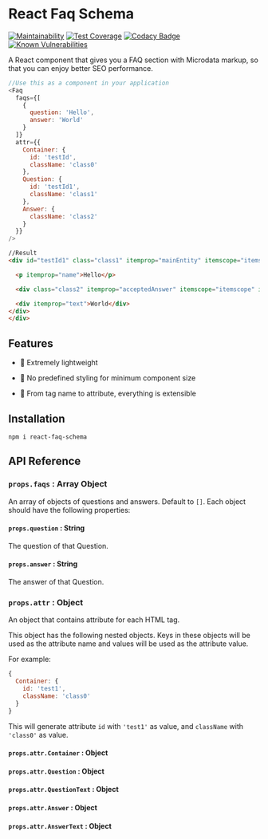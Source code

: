 # React Faq Schema

[![Maintainability](https://api.codeclimate.com/v1/badges/88b504bebd67654c5ad5/maintainability)](https://codeclimate.com/github/winston0410/react-faq-schema/maintainability) [![Test Coverage](https://api.codeclimate.com/v1/badges/88b504bebd67654c5ad5/test_coverage)](https://codeclimate.com/github/winston0410/react-faq-schema/test_coverage) [![Codacy Badge](https://app.codacy.com/project/badge/Grade/9b15c595615d4a77b3f3096ff92d2313)](https://www.codacy.com/gh/winston0410/react-faq-schema/dashboard?utm_source=github.com&utm_medium=referral&utm_content=winston0410/react-faq-schema&utm_campaign=Badge_Grade) [![Known Vulnerabilities](https://snyk.io/test/github/winston0410/react-faq-schema/badge.svg?targetFile=package.json)](https://snyk.io/test/github/winston0410/react-faq-schema?targetFile=package.json)

A React component that gives you a FAQ section with Microdata markup, so that you can enjoy better SEO performance.

```javascript
//Use this as a component in your application
<Faq
  faqs={[
    {
      question: 'Hello',
      answer: 'World'
    }
  ]}
  attr={{
    Container: {
      id: 'testId',
      className: 'class0'
    },
    Question: {
      id: 'testId1',
      className: 'class1'
    },
    Answer: {
      className: 'class2'
    }
  }}
/>
```

```html
//Result
<div id="testId1" class="class1" itemprop="mainEntity" itemscope="itemscope" itemtype="https://schema.org/Question">

  <p itemprop="name">Hello</p>

  <div class="class2" itemprop="acceptedAnswer" itemscope="itemscope" itemtype="https://schema.org/Answer">

  <div itemprop="text">World</div>
</div>
</div>
```

## Features

- :rocket: Extremely lightweight

- :nail_care: No predefined styling for minimum component size

- :wrench: From tag name to attribute, everything is extensible

## Installation

```
npm i react-faq-schema
```

## API Reference

### `props.faqs` : Array Object

An array of objects of questions and answers. Default to `[]`. Each object should have the following properties:

#### `props.question` : String

The question of that Question.

#### `props.answer` : String

The answer of that Question.

### `props.attr` : Object

An object that contains attribute for each HTML tag.

This object has the following nested objects. Keys in these objects will be used as the attribute name and values will be used as the attribute value.

For example:

```javascript
{
  Container: {
    id: 'test1',
    className: 'class0'
  }
}
```

This will generate attribute `id` with `'test1'` as value, and `className` with `'class0'` as value.

#### `props.attr.Container` : Object

#### `props.attr.Question` : Object

#### `props.attr.QuestionText` : Object

#### `props.attr.Answer` : Object

#### `props.attr.AnswerText` : Object
